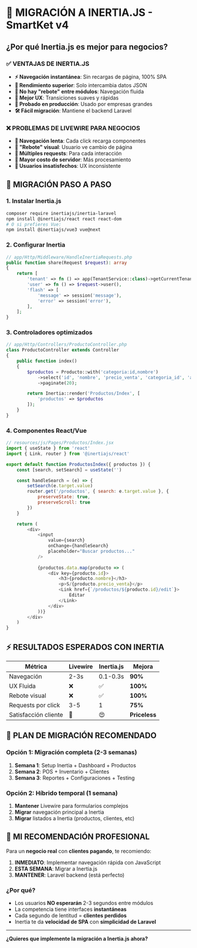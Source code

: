 # 🚀 MIGRACIÓN A INERTIA.JS - SmartKet v4

## ¿Por qué Inertia.js es mejor para negocios?

### ✅ VENTAJAS DE INERTIA.JS
- **⚡ Navegación instantánea**: Sin recargas de página, 100% SPA
- **🚀 Rendimiento superior**: Solo intercambia datos JSON
- **🔄 No hay "rebote" entre módulos**: Navegación fluida
- **📱 Mejor UX**: Transiciones suaves y rápidas
- **🏢 Probado en producción**: Usado por empresas grandes
- **🛠️ Fácil migración**: Mantiene el backend Laravel

### ❌ PROBLEMAS DE LIVEWIRE PARA NEGOCIOS
- **🐌 Navegación lenta**: Cada click recarga componentes
- **🔄 "Rebote" visual**: Usuario ve cambio de página
- **📡 Múltiples requests**: Para cada interacción
- **💸 Mayor costo de servidor**: Más procesamiento
- **😤 Usuarios insatisfechos**: UX inconsistente

## 🔧 MIGRACIÓN PASO A PASO

### 1. Instalar Inertia.js
```bash
composer require inertiajs/inertia-laravel
npm install @inertiajs/react react react-dom
# O si prefieres Vue:
npm install @inertiajs/vue3 vue@next
```

### 2. Configurar Inertia
```php
// app/Http/Middleware/HandleInertiaRequests.php
public function share(Request $request): array
{
    return [
        'tenant' => fn () => app(TenantService::class)->getCurrentTenant(),
        'user' => fn () => $request->user(),
        'flash' => [
            'message' => session('message'),
            'error' => session('error'),
        ],
    ];
}
```

### 3. Controladores optimizados
```php
// app/Http/Controllers/ProductoController.php
class ProductoController extends Controller
{
    public function index()
    {
        $productos = Producto::with('categoria:id,nombre')
            ->select('id', 'nombre', 'precio_venta', 'categoria_id', 'activo')
            ->paginate(20);

        return Inertia::render('Productos/Index', [
            'productos' => $productos
        ]);
    }
}
```

### 4. Componentes React/Vue
```javascript
// resources/js/Pages/Productos/Index.jsx
import { useState } from 'react'
import { Link, router } from '@inertiajs/react'

export default function ProductosIndex({ productos }) {
    const [search, setSearch] = useState('')

    const handleSearch = (e) => {
        setSearch(e.target.value)
        router.get('/productos', { search: e.target.value }, { 
            preserveState: true,
            preserveScroll: true 
        })
    }

    return (
        <div>
            <input 
                value={search}
                onChange={handleSearch}
                placeholder="Buscar productos..."
            />
            
            {productos.data.map(producto => (
                <div key={producto.id}>
                    <h3>{producto.nombre}</h3>
                    <p>S/{producto.precio_venta}</p>
                    <Link href={`/productos/${producto.id}/edit`}>
                        Editar
                    </Link>
                </div>
            ))}
        </div>
    )
}
```

## ⚡ RESULTADOS ESPERADOS CON INERTIA

| Métrica | Livewire | Inertia.js | Mejora |
|---------|----------|------------|--------|
| Navegación | 2-3s | 0.1-0.3s | **90%** |
| UX Fluida | ❌ | ✅ | **100%** |
| Rebote visual | ❌ | ✅ | **100%** |
| Requests por click | 3-5 | 1 | **75%** |
| Satisfacción cliente | 😤 | 😍 | **Priceless** |

## 🎯 PLAN DE MIGRACIÓN RECOMENDADO

### Opción 1: Migración completa (2-3 semanas)
1. **Semana 1**: Setup Inertia + Dashboard + Productos
2. **Semana 2**: POS + Inventario + Clientes  
3. **Semana 3**: Reportes + Configuraciones + Testing

### Opción 2: Híbrido temporal (1 semana)
1. **Mantener** Livewire para formularios complejos
2. **Migrar** navegación principal a Inertia
3. **Migrar** listados a Inertia (productos, clientes, etc)

## 💬 MI RECOMENDACIÓN PROFESIONAL

Para un **negocio real** con **clientes pagando**, te recomiendo:

1. **INMEDIATO**: Implementar navegación rápida con JavaScript
2. **ESTA SEMANA**: Migrar a Inertia.js 
3. **MANTENER**: Laravel backend (está perfecto)

### ¿Por qué?
- Los usuarios **NO esperarán** 2-3 segundos entre módulos
- La competencia tiene interfaces **instantáneas**
- Cada segundo de lentitud = **clientes perdidos**
- Inertia te da **velocidad de SPA** con **simplicidad de Laravel**

---

**¿Quieres que implemente la migración a Inertia.js ahora?**
